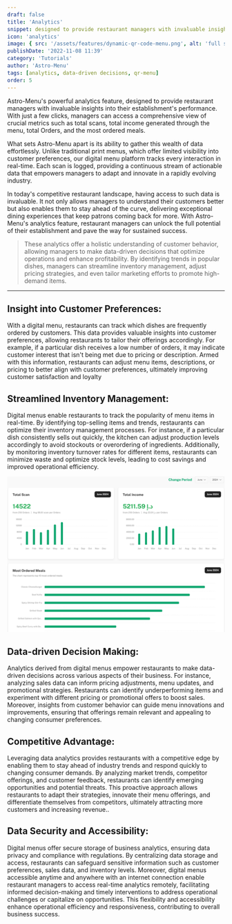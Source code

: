 ```yaml
---
draft: false
title: 'Analytics'
snippet: designed to provide restaurant managers with invaluable insights into their establishment's performance. With just a few clicks, managers can access a comprehensive view of crucial metrics such as total scans, total income generated through the menu, and the most ordered meals.
icon: 'analytics'
image: { src: '/assets/features/dynamic-qr-code-menu.png', alt: 'full stack web development' }
publishDate: '2022-11-08 11:39'
category: 'Tutorials'
author: 'Astro-Menu'
tags: [analytics, data-driven decisions, qr-menu]
order: 5
---
```


Astro-Menu's powerful analytics feature, designed to provide restaurant managers with invaluable insights into their establishment's performance. With just a few clicks, managers can access a comprehensive view of crucial metrics such as total scans, total income generated through the menu, total Orders, and the most ordered meals.

What sets Astro-Menu apart is its ability to gather this wealth of data effortlessly. Unlike traditional print menus, which offer limited visibility into customer preferences, our digital menu platform tracks every interaction in real-time. Each scan is logged, providing a continuous stream of actionable data that empowers managers to adapt and innovate in a rapidly evolving industry.

In today's competitive restaurant landscape, having access to such data is invaluable. It not only allows managers to understand their customers better but also enables them to stay ahead of the curve, delivering exceptional dining experiences that keep patrons coming back for more. With Astro-Menu's analytics feature, restaurant managers can unlock the full potential of their establishment and pave the way for sustained success.

> <p class='text-primary'>These analytics offer a holistic understanding of customer behavior, allowing managers to make data-driven decisions that optimize operations and enhance profitability. By identifying trends in popular dishes, managers can streamline inventory management, adjust pricing strategies, and even tailor marketing efforts to promote high-demand items.</p>

---

## Insight into Customer Preferences:

With a digital menu, restaurants can track which dishes are frequently ordered by customers. This data provides valuable insights into customer preferences, allowing restaurants to tailor their offerings accordingly. For example, if a particular dish receives a low number of orders, it may indicate customer interest that isn't being met due to pricing or description. Armed with this information, restaurants can adjust menu items, descriptions, or pricing to better align with customer preferences, ultimately improving customer satisfaction and loyalty

## Streamlined Inventory Management:

Digital menus enable restaurants to track the popularity of menu items in real-time. By identifying top-selling items and trends, restaurants can optimize their inventory management processes. For instance, if a particular dish consistently sells out quickly, the kitchen can adjust production levels accordingly to avoid stockouts or overordering of ingredients. Additionally, by monitoring inventory turnover rates for different items, restaurants can minimize waste and optimize stock levels, leading to cost savings and improved operational efficiency.

<div class='flex justify-center'>
<img src='/public/assets/features/analytics.png' class='rounded-md' />
</div>

## Data-driven Decision Making:

Analytics derived from digital menus empower restaurants to make data-driven decisions across various aspects of their business. For instance, analyzing sales data can inform pricing adjustments, menu updates, and promotional strategies. Restaurants can identify underperforming items and experiment with different pricing or promotional offers to boost sales. Moreover, insights from customer behavior can guide menu innovations and improvements, ensuring that offerings remain relevant and appealing to changing consumer preferences.

## Competitive Advantage:

Leveraging data analytics provides restaurants with a competitive edge by enabling them to stay ahead of industry trends and respond quickly to changing consumer demands. By analyzing market trends, competitor offerings, and customer feedback, restaurants can identify emerging opportunities and potential threats. This proactive approach allows restaurants to adapt their strategies, innovate their menu offerings, and differentiate themselves from competitors, ultimately attracting more customers and increasing revenue..

## Data Security and Accessibility:

Digital menus offer secure storage of business analytics, ensuring data privacy and compliance with regulations. By centralizing data storage and access, restaurants can safeguard sensitive information such as customer preferences, sales data, and inventory levels. Moreover, digital menus accessible anytime and anywhere with an internet connection enable restaurant managers to access real-time analytics remotely, facilitating informed decision-making and timely interventions to address operational challenges or capitalize on opportunities. This flexibility and accessibility enhance operational efficiency and responsiveness, contributing to overall business success.
